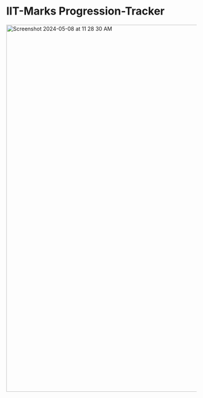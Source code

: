 # IIT-Marks Progression-Tracker
<img width="968" alt="Screenshot 2024-05-08 at 11 28 30 AM" src="https://github.com/DilshanZarook/IIT-Progression-Tracker/assets/129732701/4635a73e-8920-4bbc-9d11-5ac3f109a9b1">
